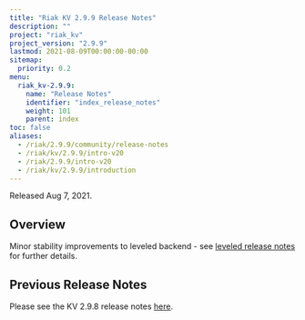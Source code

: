 ```yaml
---
title: "Riak KV 2.9.9 Release Notes"
description: ""
project: "riak_kv"
project_version: "2.9.9"
lastmod: 2021-08-09T00:00:00-00:00
sitemap:
  priority: 0.2
menu:
  riak_kv-2.9.9:
    name: "Release Notes"
    identifier: "index_release_notes"
    weight: 101
    parent: index
toc: false
aliases:
  - /riak/2.9.9/community/release-notes
  - /riak/kv/2.9.9/intro-v20
  - /riak/2.9.9/intro-v20
  - /riak/kv/2.9.9/introduction
---
```


Released Aug 7, 2021.

## Overview

Minor stability improvements to leveled backend - see [leveled release notes](https://github.com/martinsumner/leveled/releases/tag/0.9.24) for further details.

## Previous Release Notes

Please see the KV 2.9.8 release notes [here]({{<baseurl>}}riak/kv/2.9.8/release-notes/).


